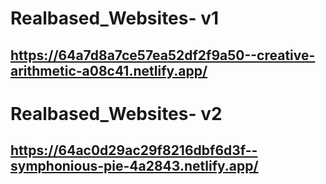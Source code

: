 # Realbased_Websites- v1
## https://64a7d8a7ce57ea52df2f9a50--creative-arithmetic-a08c41.netlify.app/
# Realbased_Websites- v2
## https://64ac0d29ac29f8216dbf6d3f--symphonious-pie-4a2843.netlify.app/
